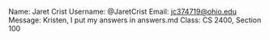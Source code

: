 Name: Jaret Crist
Username: @JaretCrist
Email: jc374719@ohio.edu
Message: Kristen, I put my answers in answers.md
Class: CS 2400, Section 100
